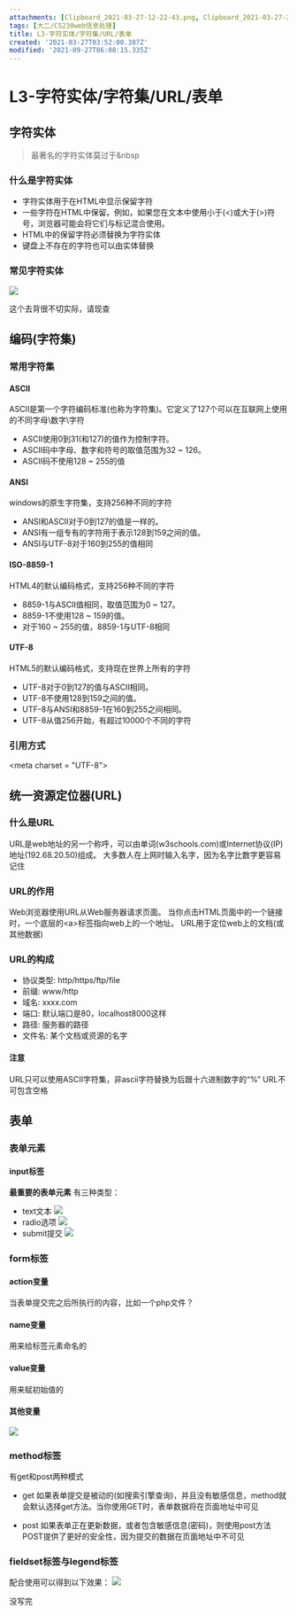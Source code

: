 ```yaml
---
attachments: [Clipboard_2021-03-27-12-22-43.png, Clipboard_2021-03-27-21-34-29.png, Clipboard_2021-03-27-21-35-06.png, Clipboard_2021-03-27-21-35-28.png, Clipboard_2021-03-27-22-04-30.png, Clipboard_2021-03-27-22-05-11.png]
tags: [大二/CS230web信息处理]
title: L3-字符实体/字符集/URL/表单
created: '2021-03-27T03:52:00.387Z'
modified: '2021-09-27T06:08:15.335Z'
---
```


# L3-字符实体/字符集/URL/表单
## 字符实体
> 最著名的字符实体莫过于&nbsp
### 什么是字符实体
- 字符实体用于在HTML中显示保留字符
- 一些字符在HTML中保留。例如，如果您在文本中使用小于(<)或大于(>)符号，浏览器可能会将它们与标记混合使用。
- HTML中的保留字符必须替换为字符实体
- 键盘上不存在的字符也可以由实体替换
### 常见字符实体
![](@attachment/Clipboard_2021-03-27-12-22-43.png)

这个去背很不切实际，请现查

## 编码(字符集)
### 常用字符集
#### ASCII
ASCII是第一个字符编码标准(也称为字符集)。它定义了127个可以在互联网上使用的不同字母\数字\字符
- ASCII使用0到31(和127)的值作为控制字符。
- ASCII码中字母、数字和符号的取值范围为32 ~ 126。
- ASCII码不使用128 ~ 255的值
#### ANSI
windows的原生字符集，支持256种不同的字符
- ANSI和ASCII对于0到127的值是一样的。
- ANSI有一组专有的字符用于表示128到159之间的值。
- ANSI与UTF-8对于160到255的值相同
#### ISO-8859-1
HTML4的默认编码格式，支持256种不同的字符
- 8859-1与ASCII值相同，取值范围为0 ~ 127。
- 8859-1不使用128 ~ 159的值。
- 对于160 ~ 255的值，8859-1与UTF-8相同
#### UTF-8
HTML5的默认编码格式，支持现在世界上所有的字符
- UTF-8对于0到127的值与ASCII相同。
- UTF-8不使用128到159之间的值。
- UTF-8与ANSI和8859-1在160到255之间相同。
- UTF-8从值256开始，有超过10000个不同的字符

### 引用方式
\<meta charset = "UTF-8"\>

## 统一资源定位器(URL)
### 什么是URL
URL是web地址的另一个称呼，可以由单词(w3schools.com)或Internet协议(IP)地址(192.68.20.50)组成。
大多数人在上网时输入名字，因为名字比数字更容易记住

### URL的作用
Web浏览器使用URL从Web服务器请求页面。
当你点击HTML页面中的一个链接时，一个底层的\<a\>标签指向web上的一个地址。
URL用于定位web上的文档(或其他数据)

### URL的构成
- 协议类型: http/https/ftp/file
- 前缀: www/http
- 域名: xxxx.com
- 端口: 默认端口是80，localhost8000这样
- 路径: 服务器的路径
- 文件名: 某个文档或资源的名字
#### 注意
URL只可以使用ASCII字符集，非ascii字符替换为后跟十六进制数字的“%”
URL不可包含空格

## 表单
### 表单元素
#### input标签
**最重要的表单元素**
有三种类型：
- text文本
![](@attachment/Clipboard_2021-03-27-21-34-29.png)
- radio选项
![](@attachment/Clipboard_2021-03-27-21-35-06.png)
- submit提交
![](@attachment/Clipboard_2021-03-27-21-35-28.png)

### form标签
#### action变量
当表单提交完之后所执行的内容，比如一个php文件？
#### name变量
用来给标签元素命名的
#### value变量
用来赋初始值的
#### 其他变量
![](@attachment/Clipboard_2021-03-27-22-05-11.png)

### method标签
有get和post两种模式
- get
如果表单提交是被动的(如搜索引擎查询)，并且没有敏感信息，method就会默认选择get方法。当你使用GET时，表单数据将在页面地址中可见

- post
如果表单正在更新数据，或者包含敏感信息(密码)，则使用post方法
POST提供了更好的安全性，因为提交的数据在页面地址中不可见

### fieldset标签与legend标签
配合使用可以得到以下效果：
![](@attachment/Clipboard_2021-03-27-22-04-30.png)





没写完








